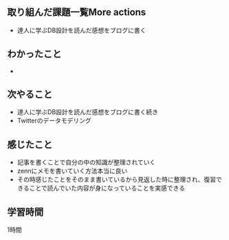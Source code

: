 ## 取り組んだ課題一覧More actions
- 達人に学ぶDB設計を読んだ感想をブログに書く

## わかったこと
- 
 
## 次やること
- 達人に学ぶDB設計を読んだ感想をブログに書く続き
- Twitterのデータモデリング

## 感じたこと
- 記事を書くことで自分の中の知識が整理されていく
- zennにメモを書いていく方法本当に良い
- その時感じたことをそのまま書いているから見返した時に整理され、復習できることで読んでいた内容が身になっていることを実感できる
 
## 学習時間
1時間